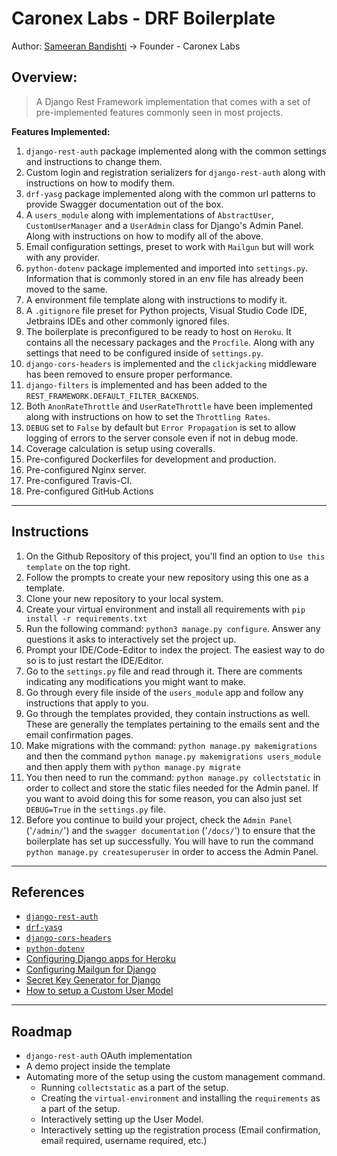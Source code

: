 # Caronex Labs - DRF Boilerplate

Author: [Sameeran Bandishti](https://github.com/SameeranB) -> Founder - Caronex Labs

## Overview:
> A Django Rest Framework implementation that comes with a set of pre-implemented features commonly seen in most projects.

**Features Implemented:**
1. `django-rest-auth` package implemented along with the common settings and instructions to change them.
2. Custom login and registration serializers for `django-rest-auth` along with instructions on how to modify them.
3. `drf-yasg` package implemented along with the common url patterns to provide Swagger documentation out of the box.
4. A `users_module` along with implementations of `AbstractUser`, `CustomUserManager` and a `UserAdmin` class for Django's Admin Panel. Along with instructions on how to modify all of the above.
5. Email configuration settings, preset to work with `Mailgun` but will work with any provider.
6. `python-dotenv` package implemented and imported into `settings.py`. Information that is commonly stored in an env file has already been moved to the same.
7. A environment file template along with instructions to modify it.
8. A `.gitignore` file preset for Python projects, Visual Studio Code IDE, Jetbrains IDEs and other commonly ignored files. 
9. The boilerplate is preconfigured to be ready to host on `Heroku`. It contains all the necessary packages and the `Procfile`. Along with any settings that need to be configured inside of `settings.py`. 
10. `django-cors-headers` is implemented and the `clickjacking` middleware has been removed to ensure proper performance.
11. `django-filters` is implemented and has been added to the `REST_FRAMEWORK.DEFAULT_FILTER_BACKENDS`.
12. Both `AnonRateThrottle` and `UserRateThrottle` have been implemented along with instructions on how to set the `Throttling Rates`.
13. `DEBUG` set to `False` by default but `Error Propagation` is set to allow logging of errors to the server console even if not in debug mode.
14. Coverage calculation is setup using coveralls. 
15. Pre-configured Dockerfiles for development and production.
16. Pre-configured Nginx server.
17. Pre-configured Travis-CI.
18. Pre-configured GitHub Actions
---

## Instructions

1. On the Github Repository of this project, you'll find an option to `Use this template` on the top right.
2. Follow the prompts to create your new repository using this one as a template.
3. Clone your new repository to your local system.
4. Create your virtual environment and install all requirements with `pip install -r requirements.txt`
5. Run the following command: `python3 manage.py configure`. Answer any questions it asks to interactively set the project up.
6. Prompt your IDE/Code-Editor to index the project. The easiest way to do so is to just restart the IDE/Editor.
7. Go to the `settings.py` file and read through it. There are comments indicating any modifications you might want to make.
8. Go through every file inside of the `users_module` app and follow any instructions that apply to you.
9. Go through the templates provided, they contain instructions as well. These are generally the templates pertaining to the emails sent and the email confirmation pages. 
10. Make migrations with the command: `python manage.py makemigrations` and then the command `python manage.py makemigrations users_module` and then apply them with `python manage.py migrate`
11. You then need to run the command: `python manage.py collectstatic` in order to collect and store the static files needed for the Admin panel. If you want to avoid doing this for some reason, you can also just set `DEBUG=True` in the `settings.py` file. 
12. Before you continue to build your project, check the `Admin Panel` ('`/admin/`') and the `swagger documentation` ('`/docs/`') to ensure that the boilerplate has set up successfully. You will have to run the command `python manage.py createsuperuser` in order to access the Admin Panel.

---

## References

- [`django-rest-auth`](https://django-rest-auth.readthedocs.io/en/latest/introduction.html)
- [`drf-yasg`](https://django-au-restth.readthedocs.io/en/latest/introduction.html)
- [`django-cors-headers`](https://pypi.org/project/django-cors-headers/)
- [`python-dotenv`](https://pypi.org/project/python-dotenv/)
- [Configuring Django apps for Heroku](https://devcenter.heroku.com/articles/django-app-configuration)
- [Configuring Mailgun for Django](https://simpleisbetterthancomplex.com/tutorial/2017/05/27/how-to-configure-mailgun-to-send-emails-in-a-django-app.html)
- [Secret Key Generator for Django](https://miniwebtool.com/django-secret-key-generator/)
- [How to setup a Custom User Model](https://simpleisbetterthancomplex.com/tutorial/2016/07/22/how-to-extend-django-user-model.html)

---

## Roadmap

- `django-rest-auth` OAuth implementation
- A demo project inside the template
- Automating more of the setup using the custom management command. 
    * Running `collectstatic` as a part of the setup.
    * Creating the `virtual-environment` and installing the `requirements` as a part of the setup.
    * Interactively setting up the User Model.
    * Interactively setting up the registration process (Email confirmation, email required, username required, etc.)

